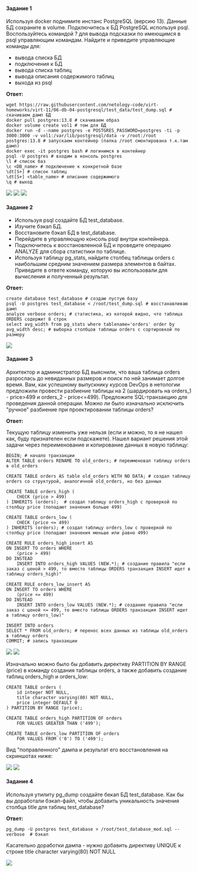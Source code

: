#### Задание 1

Используя docker поднимите инстанс PostgreSQL (версию 13). Данные БД сохраните в volume.
Подключитесь к БД PostgreSQL используя psql.
Воспользуйтесь командой \? для вывода подсказки по имеющимся в psql управляющим командам.
Найдите и приведите управляющие команды для:

* вывода списка БД
* подключения к БД
* вывода списка таблиц
* вывода описания содержимого таблиц
* выхода из psql

**Ответ:**

```
wget https://raw.githubusercontent.com/netology-code/virt-homeworks/virt-11/06-db-04-postgresql/test_data/test_dump.sql # скачиваем дамп БД
docker pull postgres:13.8 # скачиваем образ
docker volume create vol1 # том для БД
docker run -d --name postgres -e POSTGRES_PASSWORD=postgres -ti -p 3000:3000 -v vol1:/var/lib/postgresql/data -v /root:/root postgres:13.8 # запускаем контейнер (папка /root смонтирована т.к.там дамп)
docker exec -it postgres bash # логинимся в контейнер
psql -U postgres # входим в консоль postgres
\l # список баз
\c <DB_name> # подключение к конкретной базе
\dt[S+] # список таблиц
\dt[S+] <table_name> # описание содержимого
\q # выход
```
<img src="img\pic1.png">
<img src="img\pic2.png">
<img src="img\pic3.png">


#### Задание 2

* Используя psql создайте БД test_database.
* Изучите бэкап БД.
* Восстановите бэкап БД в test_database.
* Перейдите в управляющую консоль psql внутри контейнера.
* Подключитесь к восстановленной БД и проведите операцию ANALYZE для сбора статистики по таблице.
* Используя таблицу pg_stats, найдите столбец таблицы orders с наибольшим средним значением размера элементов в байтах. Приведите в ответе команду, которую вы использовали для вычисления и полученный результат.

**Ответ:**

```
create database test_database # создаю пустую базу
psql -U postgres test_database < /root/test_dump.sql # восстанавливаю дамп
analyze verbose orders; # статистика, из которой видно, что таблица ORDERS содержит 8 строк
select avg_width from pg_stats where tablename='orders' order by avg_width desc; # выборка столбцов таблицы orders с сортировкой по размеру  
```

<img src="img\pic4.png">

#### Задание 3

Архитектор и администратор БД выяснили, что ваша таблица orders разрослась до невиданных размеров и поиск по ней занимает долгое время. Вам, как успешному выпускнику курсов DevOps в нетологии предложили провести разбиение таблицы на 2 (шардировать на orders_1 - price>499 и orders_2 - price<=499).
Предложите SQL-транзакцию для проведения данной операции.
Можно ли было изначально исключить "ручное" разбиение при проектировании таблицы orders?

**Ответ:**

Текущую таблицу изменить уже нельзя (если и можно, то я не нашел как, буду признателен если подскажете). Нашел вариант решения этой задачи через переименование и копирование данных в новую таблицу:  

```
BEGIN; # начало транзакции
ALTER TABLE orders RENAME TO old_orders; # переименовал таблицу orders в old_orders 

CREATE TABLE orders AS table old_orders WITH NO DATA; # создал таблицу orders со структурой, аналогичной old_orders, но без данных

CREATE TABLE orders_high (
    CHECK (price > 499)
) INHERITS (orders);  # создал таблицу orders_high с проверкой по столбцу price (попадают значения больше 499)

CREATE TABLE orders_low (
    CHECK (price <= 499)
) INHERITS (orders); # создал таблицу orders_low с проверкой по столбцу price (попадают значения меньше или равно 499)

CREATE RULE orders_high_insert AS
ON INSERT TO orders WHERE
    (price > 499)
DO INSTEAD
    INSERT INTO orders_high VALUES (NEW.*); # создание правила "если заказ с ценой > 499, то вместо таблицы ORDERS транзакция INSERT идет в таблицу orders_high)"
       
CREATE RULE orders_low_insert AS
ON INSERT TO orders WHERE
    (price <= 499)
DO INSTEAD
    INSERT INTO orders_low VALUES (NEW.*); # создание правила "если заказ с ценой <= 499, то вместо таблицы ORDERS транзакция INSERT идет в таблицу orders_low)"
    
INSERT INTO orders
SELECT * FROM old_orders; # перенос всех данных из таблицы old_orders в таблицу orders
COMMIT; # запись транзакции
```
<img src="img\pic5.png">
<img src="img\pic6.png">

Изначально можно было бы добавить директиву PARTITION BY RANGE (price) в команду создания таблицы orders, а также добавить создание таблиц orders_high и orders_low:
```
CREATE TABLE orders (
    id integer NOT NULL,
    title character varying(80) NOT NULL,
    price integer DEFAULT 0
) PARTITION BY RANGE (price);

CREATE TABLE orders_high PARTITION OF orders
    FOR VALUES GREATER THAN ('499');

CREATE TABLE orders_low PARTITION OF orders
    FOR VALUES FROM ('0') TO ('499');
```
Вид "поправленного" дампа и результат его восстановления на скриншотах ниже: 

<img src="img\pic7.png">
<img src="img\pic8.png">

#### Задание 4

Используя утилиту pg_dump создайте бекап БД test_database.
Как бы вы доработали бэкап-файл, чтобы добавить уникальность значения столбца title для таблиц test_database?

**Ответ:**

```
pg_dump -U postgres test_database > /root/test_database_mod.sql --verbose  # бэкап
```

Касательно доработки дампа - нужно добавить директиву UNIQUE к строке title character varying(80) NOT NULL

<img src="img\pic9.png">
